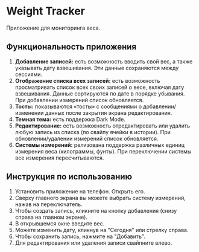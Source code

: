 # Weight Tracker

Приложение для мониторинга веса. 

## Функциональность приложения
1. **Добавление записей:** есть возможность вводить свой вес, а также указывать дату взвешивания. Эти данные сохраняются между сессиями.
2. **Отображение списка всех записей:** есть возможность просматривать список всех своих записей о весе, включая дату взвешивания. Данные сортируются по дате в порядке убывания. При добавлении измерений список обновляется.
3. **Тосты:** показываются «тосты» с сообщениями о добавлении/изменении данных после закрытия экрана редактирования.
2. **Темная тема:** есть поддержка  Dark Mode.
3. **Редактирование:** есть возможность отредактировать или удалить любую запись из списка (по свайпу ячейки в истории). При обновлении/удалении измерений список обновляется.
4. **Системы измерений:** релизована поддержка различных единиц измерения веса (килограммы, фунты). При переключении системы все измерения пересчитываются.

## Инструкция по использованию
1. Установить приложение на телефон. Открыть его.
2. Сверху главного экрана вы можете выбрать систему измерений, нажав на переключатель.
3. Чтобы создать запись, кликните на кнопку добавления (снизу справа на главном экране).
4. В открывшемся окне введите вес.
5. Можете изменить дату, кликнув на "Сегодня" или стрелку справа.
6. Чтобы сохранить запись, нажмите на "Добавить".
7. Для редактирования или удаления записи свайпните влево.
